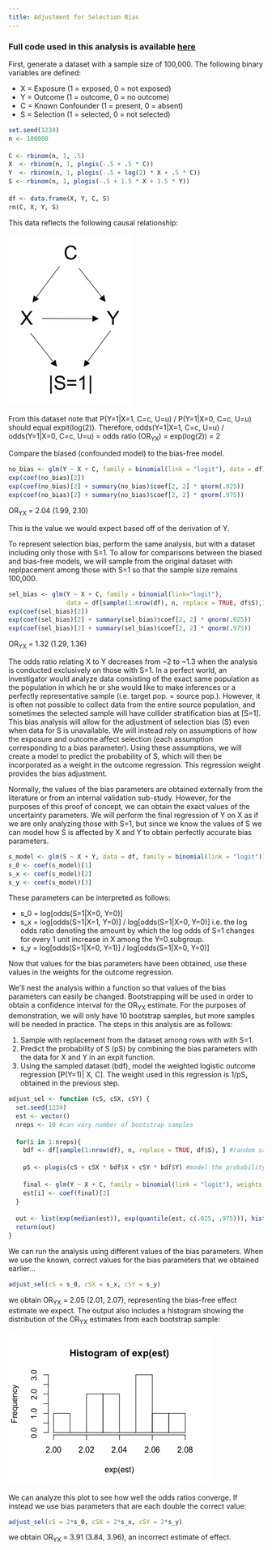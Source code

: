 ```yaml
---
title: Adjustment for Selection Bias
---
```


### Full code used in this analysis is available [here](https://github.com/pcbrendel/biasanalysis)

First, generate a dataset with a sample size of 100,000. The following binary variables are defined:

* X = Exposure (1 = exposed, 0 = not exposed)
* Y = Outcome (1 = outcome, 0 = no outcome)
* C = Known Confounder (1 = present, 0 = absent)
* S = Selection (1 = selected, 0 = not selected)

```r
set.seed(1234)
n <- 100000

C <- rbinom(n, 1, .5)
X  <- rbinom(n, 1, plogis(-.5 + .5 * C))
Y  <- rbinom(n, 1, plogis(-.5 + log(2) * X + .5 * C))
S <- rbinom(n, 1, plogis(-.5 + 1.5 * X + 1.5 * Y))

df <- data.frame(X, Y, C, S)
rm(C, X, Y, S)
```
This data reflects the following causal relationship:

![Seldemo](Seldemo.png)

From this dataset note that P(Y=1\|X=1, C=c, U=u) / P(Y=1\|X=0, C=c, U=u) should equal expit(log(2)).
Therefore, odds(Y=1\|X=1, C=c, U=u) / odds(Y=1\|X=0, C=c, U=u) = odds ratio (OR<sub>YX</sub>) = exp(log(2)) = 2

Compare the biased (confounded model) to the bias-free model.

```r
no_bias <- glm(Y ~ X + C, family = binomial(link = "logit"), data = df)
exp(coef(no_bias)[2])
exp(coef(no_bias)[2] + summary(no_bias)$coef[2, 2] * qnorm(.025))
exp(coef(no_bias)[2] + summary(no_bias)$coef[2, 2] * qnorm(.975))
```
OR<sub>YX</sub> = 2.04 (1.99, 2.10)

This is the value we would expect based off of the derivation of Y.

To represent selection bias, perform the same analysis, but with a dataset including only those with S=1.  To allow for comparisons between the biased and bias-free models, we will sample from the original dataset with replpacement among those with S=1 so that the sample size remains 100,000.

```r
sel_bias <- glm(Y ~ X + C, family = binomial(link="logit"), 
                data = df[sample(1:nrow(df), n, replace = TRUE, df$S),])
exp(coef(sel_bias)[2])
exp(coef(sel_bias)[2] + summary(sel_bias)$coef[2, 2] * qnorm(.025))
exp(coef(sel_bias)[2] + summary(sel_bias)$coef[2, 2] * qnorm(.975))
```

OR<sub>YX</sub> = 1.32 (1.29, 1.36)

The odds ratio relating X to Y decreases from ~2 to ~1.3 when the analysis is conducted exclusively on those with S=1.  In a perfect world, an investigator would analyze data consisting of the exact same population as the population in which he or she would like to make inferences or a perfectly representative sample (i.e. target pop. = source pop.).  However, it is often not possible to collect data from the entire source population, and sometimes the selected sample will have collider stratification bias at \[S=1].  This bias analysis will allow for the adjustment of selection bias (S) even when data for S is unavailable.  We will instead rely on assumptions of how the exposure and outcome affect selection (each assumption corresponding to a bias parameter).  Using these assumptions, we will create a model to predict the probability of S, which will then be incorporated as a weight in the outcome regression.  This regression weight provides the bias adjustment.

Normally, the values of the bias parameters are obtained externally from the literature or from an internal validation sub-study.  However, for the purposes of this proof of concept, we can obtain the exact values of the uncertainty parameters.  We will perform the final regression of Y on X as if we are only analyzing those with S=1, but since we know the values of S we can model how S is affected by X and Y to obtain perfectly accurate bias parameters.

```r
s_model <- glm(S ~ X + Y, data = df, family = binomial(link = "logit"))
s_0 <- coef(s_model)[1] 
s_x <- coef(s_model)[2] 
s_y <- coef(s_model)[3] 
```
These parameters can be interpreted as follows:
* s_0 = log\[odds(S=1\|X=0, Y=0)]
* s_x = log\[odds(S=1\|X=1, Y=0)] / log\[odds(S=1\|X=0, Y=0)] i.e. the log odds ratio denoting the amount by which the log odds of S=1 changes for every 1 unit increase in X among the Y=0 subgroup.
* s_y = log\[odds(S=1\|X=0, Y=1)] / log\[odds(S=1\|X=0, Y=0)]

Now that values for the bias parameters have been obtained, use these values in the weights for the outcome regression.

We'll nest the analysis within a function so that values of the bias parameters can easily be changed. Bootstrapping will be used in order to obtain a confidence interval for the OR<sub>YX</sub> estimate. For the purposes of demonstration, we will only have 10 bootstrap samples, but more samples will be needed in practice. The steps in this analysis are as follows:

1. Sample with replacement from the dataset among rows with with S=1.
2. Predict the probability of S (pS) by combining the bias parameters with the data for X and Y in an expit function.
3. Using the sampled dataset (bdf), model the weighted logistic outcome regression \[P(Y=1)\| X, C]. The weight used in this regression is 1/pS, obtained in the previous step.

```r
adjust_sel <- function (cS, cSX, cSY) {
  set.seed(1234)
  est <- vector()
  nreps <- 10 #can vary number of bootstrap samples
  
  for(i in 1:nreps){
    bdf <- df[sample(1:nrow(df), n, replace = TRUE, df$S), ] #random samping with replacement among S=1
    
    pS <- plogis(cS + cSX * bdf$X + cSY * bdf$Y) #model the probability of S
    
    final <- glm(Y ~ X + C, family = binomial(link = "logit"), weights = (1/pS), data = bdf)
    est[i] <- coef(final)[2]
  }
  
  out <- list(exp(median(est)), exp(quantile(est, c(.025, .975))), hist(exp(est)))
  return(out)
}
```
We can run the analysis using different values of the bias parameters.  When we use the known, correct values for the bias parameters that we obtained earlier...

```r
adjust_sel(cS = s_0, cSX = s_x, cSY = s_y)
```
we obtain OR<sub>YX</sub> = 2.05 (2.01, 2.07), representing the bias-free effect estimate we expect.  The output also includes a histogram showing the distribution of the OR<sub>YX</sub> estimates from each bootstrap sample:

![Selhist](Selhist.png)

We can analyze this plot to see how well the odds ratios converge.  If instead we use bias parameters that are each double the correct value:

```r
adjust_sel(cS = 2*s_0, cSX = 2*s_x, cSY = 2*s_y)
```
we obtain OR<sub>YX</sub> = 3.91 (3.84, 3.96), an incorrect estimate of effect.
